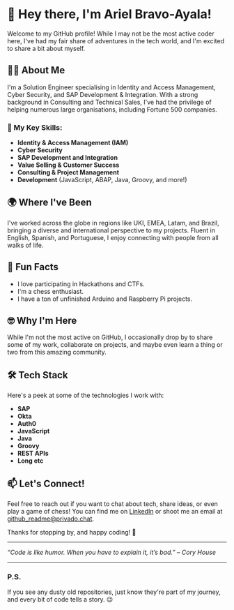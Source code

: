 # 👋 Hey there, I'm Ariel Bravo-Ayala!

Welcome to my GitHub profile! While I may not be the most active coder here, I've had my fair share of adventures in the tech world, and I'm excited to share a bit about myself.

## 🧑‍💻 About Me

I'm a Solution Engineer specialising in Identity and Access Management, Cyber Security, and SAP Development & Integration. With a strong background in Consulting and Technical Sales, I've had the privilege of helping numerous large organisations, including Fortune 500 companies.

### 🔑 My Key Skills:
- **Identity & Access Management (IAM)**
- **Cyber Security**
- **SAP Development and Integration**
- **Value Selling & Customer Success**
- **Consulting & Project Management**
- **Development** (JavaScript, ABAP, Java, Groovy, and more!)

## 🌍 Where I've Been

I've worked across the globe in regions like UKI, EMEA, Latam, and Brazil, bringing a diverse and international perspective to my projects. Fluent in English, Spanish, and Portuguese, I enjoy connecting with people from all walks of life.

## 🎉 Fun Facts

- I love participating in Hackathons and CTFs.
- I'm a chess enthusiast.
- I have a ton of unfinished Arduino and Raspberry Pi projects.

## 🤓 Why I'm Here

While I'm not the most active on GitHub, I occasionally drop by to share some of my work, collaborate on projects, and maybe even learn a thing or two from this amazing community. 

## 🛠️ Tech Stack

Here's a peek at some of the technologies I work with:
- **SAP**
- **Okta**
- **Auth0**
- **JavaScript**
- **Java**
- **Groovy**
- **REST APIs**
- **Long etc**

## 📫 Let's Connect!

Feel free to reach out if you want to chat about tech, share ideas, or even play a game of chess! You can find me on [LinkedIn](https://www.linkedin.com/in/arielbravo) or shoot me an email at [github_readme@privado.chat](mailto:github_readme@privado.chat).

Thanks for stopping by, and happy coding! 🚀

---

_“Code is like humor. When you have to explain it, it’s bad.” – Cory House_

---

### P.S.

If you see any dusty old repositories, just know they're part of my journey, and every bit of code tells a story. 😉
